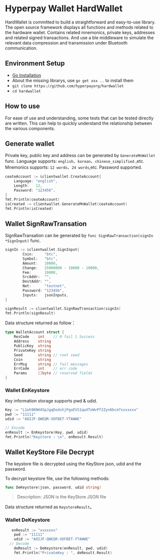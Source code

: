 # Hyperpay Wallet HardWallet

HardWallet is committed to build a straightforward and easy-to-use library.
The open source framework displays all functions and methods related to the hardware wallet. Contains related mnemonics, private keys, addresses and related signed transactions.
And use a ble middleware to simulate the relevant data compression and transmission under Bluetooth communication.

## Environment Setup

- [Go Installation](https://golang.org/doc/install)
- About the missing librarys, use `go get xxx ..` to install them
- `git clone https://github.com/hyperpayorg/hardwallet`
- `cd hardwallet`

## How to use

For ease of use and understanding, some tests that can be tested directly are written.
This can help to quickly understand the relationship between the various components.


## Generate wallet
Private key, public key and address can be generated by `GenerateMnWallet` func.
Language supports: `english`、`korean`、`chinese_simplified` ,etc.
Mnemonics supports: `12 words`、`24 words`,etc.
Password supported.
```go
ceateAccount := &clientwallet.CreateAccount{
	Language: "english",
	Length:   12,
	Password: "123456",
}
fmt.Println(ceateAccount)
isCreated := clientwallet.GenerateMnWallet(ceateAccount)
fmt.Println(isCreated)
```
## Wallet SignRawTransation
SignRawTransation can be generated by `func SignRawTransaction(signIn *SignInput)` func.

```go
signIn := &clientwallet.SignInput{
		Coin:     "btc",
		Symbol:   "btc",
		Amount:   10000,
		Change:   25000000 - 10000 - 10000,
		Fee:      10000,
		SrcAddr:  "",
		DestAddr: "",
		Net:      "testnet",
		Password: "123456",
		Inputs:   jsonInputs,
}

signResult := clientwallet.SignRawTransaction(signIn)
fmt.Println(signResult)
```
Data structure returned as follow：
```go
type WalletAccount struct {
	ResCode    int    // 0 fail 1 Success
	Address    string
	PublicKey  string
	PrivateKey string
	Seed       string // root seed
	Coin       string
	ErrMsg     string // fail messages
	ErrCode    int    // err code
	Params     []byte // reserved fields
}
```


### Wallet EnKeystore

Key information storage supports pwd & udid.
```go
Key := "L1oh9KNH4XpJgqDodxhjPgaEVS1qwXToWvPf2Zyn6bcm7xxxxxxx"
pwd := "11111"
udid := "AOIJF-QWEQR-VDFBET-YTAWWE"

// Encode
enResult := EnKeystore(Key, pwd, udid)
fmt.Println("Keystore : \n", enResult.Result)
```
## Wallet KeyStore File Decrypt
The keystore file is decrypted using the KeyStore json, udid and the password.

To decrypt keystore file, use the following methods:


```go
func DeKeystore(json, password, udid string)
```

> Description: JSON is the KeyStore JSON file

Data structure returned as `KeystoreResult`。

### Wallet DeKeystore 
```go
   enResult := "xxxxxxx"
	pwd := "11111"
	udid := "AOIJF-QWEQR-VDFBET-YTAWWE"
  // Decode
	deResult := DeKeystore(enResult, pwd, udid)
	fmt.Println("PrivateKey : ", deResult.Result)
```
